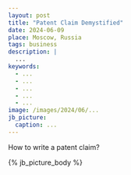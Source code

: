 ```yaml
---
layout: post
title: "Patent Claim Demystified"
date: 2024-06-09
place: Moscow, Russia
tags: business
description: |
  ...
keywords:
  - ...
  - ...
  - ...
  - ...
  - ...
image: /images/2024/06/...
jb_picture:
  caption: ...
---
```


How to write a patent claim?

<!--more-->

{% jb_picture_body %}


